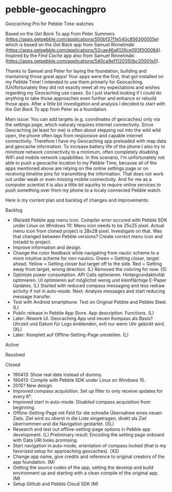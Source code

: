 # pebble-geocachingpro

_Geocaching Pro_ for Pebble Time watches

Based on the _Get Back To_ app from Peter Summers (https://apps.getpebble.com/applications/550bf37f1e540c856300005e) which is based on the _Get Back_ app from Samuel Rinnetmäki (https://apps.getpebble.com/applications/52cae46a6126ce093f000064). Inspired by the _Find Cache_ app also from Samuel Rinnetmäki (https://apps.getpebble.com/applications/540ca9ef1120350bc20001e0).

Thanks to Samuel and Peter for laying the foundation, building and mantaining those great apps! Your apps were the first, that got installed on my Pebble Time! I intended to use them primarly for Geocaching. (Un)fortunately they did not exactly meet all my expectations and wishes regarding my Geocaching use cases. So I just started looking if I could do anything to take those approaches even further and enhance or rebuild those apps. After a little bit investigation and analysis I decided to start with the _Get Back To_ app from Peter as a foundation.

Main issue: You can add targets (e.g. coordinates of geocaches) only via the settings page, which naturaly requires internet connectivity. Since Geocaching (at least for me) is often about stepping out into the wild wild open, the phone often lags from responsive and capable internet connectivity. Therefore I have my Geocaching app preloaded with map data and geocache information. To increase battery life of the phone I also try to minimize network connectivity to a minimum, often completely disabling WiFi and mobile network capabilities. In this scenario, I'm unfortunately not able to push a geocache location to my Pebble Time, because all of the apps mentioned above are relying on the online settings page or on receiving timeline pins for transmitting the information. That does not work out under weak or even missing mobile connectivity. And for me as a computer scientist it is also a little bit squirky to require online services to push something over from my phone to a localy connected Pebble watch.   

Here is my current plan and backlog of changes and improvements:

Backlog
- (Re)add Pebble app menu icon. Compiler error occured with Pebble SDK under Linux on Windows 10: Menu icon needs to be 25x25 pixel. Actual menu icon from cloned project is 28x28 pixel. Investigate on that. Was that changed between Pebble versions? Create correct menu icon and (re)add to project.
- Improve information and design.
- Change the color feedback while navigating from nautic scheme to a more intuitive scheme for non-nautics. Green = Getting closer, target ahead. Yellow = Getting closer but target off to the side. Red = Getting away from target, wrong direction. (L) Removed the coloring for now. (S)
- Optimize power consumption. API Calls optimieren. Hintergrundaktivität optimieren. UI optimieren auf möglichst wenig und kleinflächige E-Paper Updates. (L) Started with reduced compass messaging and less redraw activity if not in auto-mode. Next: Analyse messages and start reducing message transfer. 
- Test with Android smartphone. Test on Original Pebble and Pebble Steel. (L)
- Public release in Pebble App Store. App description. Functions. (L)
- Later: Rework UI. Geocaching App und neuen Kompass als Basis? Uhrzeit und Datum für Logs einblenden, evtl nur wenn Uhr gekickt wird. (XL)
- Later: Komplett auf Offline-Setting-Page umstellen. (L)

Active

Resolved

Closed
- 190413: Show real date instead of dummy.
- 190413: Compile with Pebble SDK under Linux on Windows 10.
- 2015? New design. 
- Improved compass acquisition. Set up filter to only receive updates for every 6°.
- Improved start in auto-mode. Disabled compass acquisition from beginning. 
- Offline-Setting-Page mit Feld für die schnelle Übernahme eines neuen Ziels. Ziel wird zu oberst in die Liste eingetragen, direkt als Ziel übernommen und die Navigation gestartet. (XL)
- Research and test out offline-setting-page options in Pebble app development. (L) Preliminary result: Encoding the setting page onboard with Data URI looks promising.
- Start navigation in auto-mode, orientation of compass locked (that is my favorized setup for approaching geocaches). (XS)
- Change app name, give credits and reference to original creators of the app foundation. (M)
- Getting the source codes of the app, setting the develop and build environment up and starting with a clean compile of the original app. (M)
- Setup Github and Pebble Cloud SDK (M)
